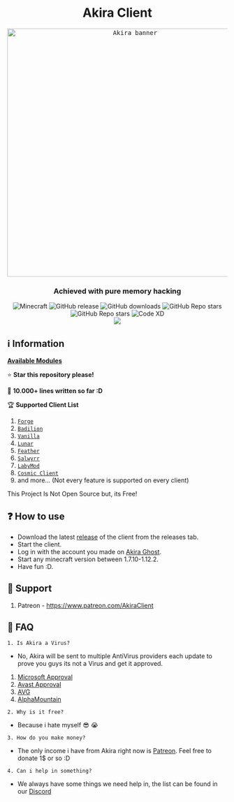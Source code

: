 <div align="center">
  <h1>Akira Client</h1>
  <kbd>
    <img width="569" alt="Akira banner" src="https://github.com/Levi2288/Akira-Client/blob/main/pictures/akira_banner.png?raw=true">
  </kbd>
  <h3>Achieved with pure memory hacking</h3>
  <img alt="Minecraft" src="https://img.shields.io/badge/Minecraft-1.7.10--1.12.2-yellowgreen?style=flat-square">
  <img alt="GitHub release" src="https://img.shields.io/github/v/release/Levi2288/Akira-Client?style=flat-square">
  <img alt="GitHub downloads" src="https://img.shields.io/github/downloads/Levi2288/Akira-Client/total?style=flat-square">
  <img alt="GitHub Repo stars" src="https://img.shields.io/github/stars/Levi2288/Akira-Client?label=%E2%AD%90%20stars&color=5f99ff&style=flat-square">
  <img alt="GitHub Repo stars" src="https://img.shields.io/github/last-commit/Levi2288/Akira-Client?style=flat-square">
  <img alt="Code XD" src="https://camo.githubusercontent.com/1a99d98e8074c43ffa85a5bddf29694cf4d9953c5e84c6b4237607bb5fe1afdf/68747470733a2f2f696d672e736869656c64732e696f2f62616467652f737061676865747469253230636f64652d7965732d737563636573733f6c6f676f3d6a617661">
  
</div>

<div align="center">
  <a href="https://discord.gg/PEgKZFGMaA"><img src="https://invidget.switchblade.xyz/PEgKZFGMaA"></a>
</div>

## ℹ️ Information

**[Available Modules](https://github.com/Levi2288/Akira-Client/blob/main/Functions.md#akira-functions)**

⭐ **Star this repository please!**

:book: **10.000+ lines written so far :D**


🏆 **Supported Client List**
1. [`Forge`](https://files.minecraftforge.net/net/minecraftforge/forge/)
1. [`Badilion`](https://www.badlion.net/)
1. [`Vanilla`](https://www.minecraft.net/en-us)
1. [`Lunar`](https://www.lunarclient.com/)
1. [`Feather`](https://feathermc.com/)
1. [`Salwyrr`](https://www.salwyrr.com/)
1. [`LabyMod`](https://www.labymod.net/en)
1. [`Cosmic Client`](https://cosmicclient.com/)
1. and more... (Not every feature is supported on every client)

This Project Is Not Open Source but, its Free!


## :question: How to use

- Download the latest [release](/../../releases) of the client from the releases tab.
- Start the client.
- Log in with the account you made on [Akira Ghost](https://akiraghost.com/).
- Start any minecraft version between 1.7.10-1.12.2.
- Have fun :D.

## :money_with_wings: Support

1. Patreon - https://www.patreon.com/AkiraClient


## :mag_right: FAQ

`1. Is Akira a Virus?`
- No, Akira will be sent to multiple AntiVirus providers each update to prove you guys its not a Virus and get it approved. 

1. [Microsoft Approval](https://github.com/Levi2288/Akira-Client/blob/main/pictures/approved_by_microsoft.png)
1. [Avast Approval](https://media.discordapp.net/attachments/985108702518460416/1055584219885224046/image.png?width=1002&height=248)
1. [AVG](https://github.com/Levi2288/Akira-Client/blob/main/pictures/avg.jpg)
1. [AlphaMountain](https://github.com/Levi2288/Akira-Client/blob/main/pictures/alphamountain.jpg)


`2. Why is it free?`
- Because i hate myself :sunglasses: :sob:

`3. How do you make money?`
- The only income i have from Akira right now is [Patreon](https://www.patreon.com/AkiraClient). Feel free to donate 1$ or so :D

`4. Can i help in something?`
- We always have some things we need help in, the list can be found in our [Discord](https://discord.gg/PEgKZFGMaA)
